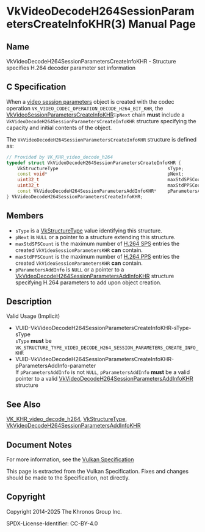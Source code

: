 # VkVideoDecodeH264SessionParametersCreateInfoKHR(3) Manual Page

## Name

VkVideoDecodeH264SessionParametersCreateInfoKHR - Structure specifies H.264 decoder parameter set information



## [](#_c_specification)C Specification

When a [video session parameters](https://registry.khronos.org/vulkan/specs/latest/html/vkspec.html#video-session-parameters) object is created with the codec operation `VK_VIDEO_CODEC_OPERATION_DECODE_H264_BIT_KHR`, the [VkVideoSessionParametersCreateInfoKHR](https://registry.khronos.org/vulkan/specs/latest/man/html/VkVideoSessionParametersCreateInfoKHR.html)::`pNext` chain **must** include a `VkVideoDecodeH264SessionParametersCreateInfoKHR` structure specifying the capacity and initial contents of the object.

The `VkVideoDecodeH264SessionParametersCreateInfoKHR` structure is defined as:

```c++
// Provided by VK_KHR_video_decode_h264
typedef struct VkVideoDecodeH264SessionParametersCreateInfoKHR {
    VkStructureType                                        sType;
    const void*                                            pNext;
    uint32_t                                               maxStdSPSCount;
    uint32_t                                               maxStdPPSCount;
    const VkVideoDecodeH264SessionParametersAddInfoKHR*    pParametersAddInfo;
} VkVideoDecodeH264SessionParametersCreateInfoKHR;
```

## [](#_members)Members

- `sType` is a [VkStructureType](https://registry.khronos.org/vulkan/specs/latest/man/html/VkStructureType.html) value identifying this structure.
- `pNext` is `NULL` or a pointer to a structure extending this structure.
- `maxStdSPSCount` is the maximum number of [H.264 SPS](https://registry.khronos.org/vulkan/specs/latest/html/vkspec.html#decode-h264-sps) entries the created `VkVideoSessionParametersKHR` **can** contain.
- `maxStdPPSCount` is the maximum number of [H.264 PPS](https://registry.khronos.org/vulkan/specs/latest/html/vkspec.html#decode-h264-pps) entries the created `VkVideoSessionParametersKHR` **can** contain.
- `pParametersAddInfo` is `NULL` or a pointer to a [VkVideoDecodeH264SessionParametersAddInfoKHR](https://registry.khronos.org/vulkan/specs/latest/man/html/VkVideoDecodeH264SessionParametersAddInfoKHR.html) structure specifying H.264 parameters to add upon object creation.

## [](#_description)Description

Valid Usage (Implicit)

- [](#VUID-VkVideoDecodeH264SessionParametersCreateInfoKHR-sType-sType)VUID-VkVideoDecodeH264SessionParametersCreateInfoKHR-sType-sType  
  `sType` **must** be `VK_STRUCTURE_TYPE_VIDEO_DECODE_H264_SESSION_PARAMETERS_CREATE_INFO_KHR`
- [](#VUID-VkVideoDecodeH264SessionParametersCreateInfoKHR-pParametersAddInfo-parameter)VUID-VkVideoDecodeH264SessionParametersCreateInfoKHR-pParametersAddInfo-parameter  
  If `pParametersAddInfo` is not `NULL`, `pParametersAddInfo` **must** be a valid pointer to a valid [VkVideoDecodeH264SessionParametersAddInfoKHR](https://registry.khronos.org/vulkan/specs/latest/man/html/VkVideoDecodeH264SessionParametersAddInfoKHR.html) structure

## [](#_see_also)See Also

[VK\_KHR\_video\_decode\_h264](https://registry.khronos.org/vulkan/specs/latest/man/html/VK_KHR_video_decode_h264.html), [VkStructureType](https://registry.khronos.org/vulkan/specs/latest/man/html/VkStructureType.html), [VkVideoDecodeH264SessionParametersAddInfoKHR](https://registry.khronos.org/vulkan/specs/latest/man/html/VkVideoDecodeH264SessionParametersAddInfoKHR.html)

## [](#_document_notes)Document Notes

For more information, see the [Vulkan Specification](https://registry.khronos.org/vulkan/specs/latest/html/vkspec.html#VkVideoDecodeH264SessionParametersCreateInfoKHR)

This page is extracted from the Vulkan Specification. Fixes and changes should be made to the Specification, not directly.

## [](#_copyright)Copyright

Copyright 2014-2025 The Khronos Group Inc.

SPDX-License-Identifier: CC-BY-4.0